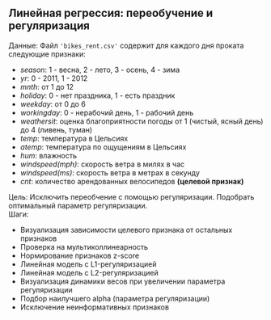 ##  Линейная регрессия: переобучение и регуляризация
Данные: Файл `'bikes_rent.csv'` содержит для каждого дня проката следующие признаки:
* _season_: 1 - весна, 2 - лето, 3 - осень, 4 - зима
* _yr_: 0 - 2011, 1 - 2012
* _mnth_: от 1 до 12
* _holiday_: 0 - нет праздника, 1 - есть праздник
* _weekday_: от 0 до 6
* _workingday_: 0 - нерабочий день, 1 - рабочий день
* _weathersit_: оценка благоприятности погоды от 1 (чистый, ясный день) до 4 (ливень, туман)
* _temp_: температура в Цельсиях
* _atemp_: температура по ощущениям в Цельсиях
* _hum_: влажность
* _windspeed(mph)_: скорость ветра в милях в час
* _windspeed(ms)_: скорость ветра в метрах в секунду
* _cnt_: количество арендованных велосипедов **(целевой признак)**

Цель: Исключить переобчение с помощью регуляризации. Подобрать оптимальный параметр регуляризации.    
Шаги:  
- Визуализация зависимости целевого признака от остальных признаков
- Проверка на мультиколлинеарность
- Нормирование признаков z-score
- Линейная модель с L1-регуляризацией
- Линейная модель с L2-регуляризацией
- Визуализация динамики весов при увеличении параметра регуляризации
- Подбор наилучшего alpha (параметра регуляризации)
- Исключение неинформативных признаков
